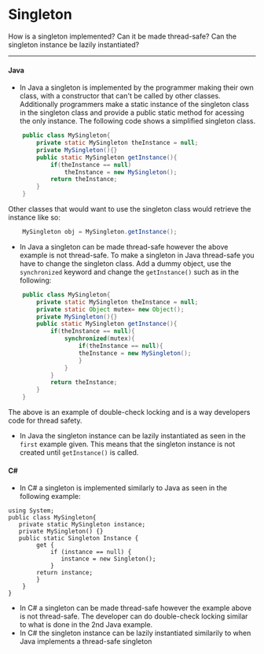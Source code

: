 # Singleton
How is a singleton implemented?
Can it be made thread-safe?
Can the singleton instance be lazily instantiated?
***
#### Java
* In Java a singleton is implemented by the programmer making their own class, with a constructor that can't be called by other classes. Additionally programmers make a static instance of the singleton class in the singleton class and provide a public static method for acessing the only instance.  The following code shows a simplified singleton class. 
```Java
    public class MySingleton{
        private static MySingleton theInstance = null;
        private MySingleton(){}
        public static MySingleton getInstance(){
            if(theInstance == null)
                theInstance = new MySingleton();
            return theInstance;
        }
    }
```
Other classes that would want to use the singleton class would retrieve the instance like so:
```Java
    MySingleton obj = MySingleton.getInstance();
```

* In Java a singleton can be made thread-safe however the above example is not thread-safe. To make a singleton in Java thread-safe you have to change the singleton class. Add a dummy object, use the `synchronized` keyword and change the `getInstance()` such as in the following:
```Java
    public class MySingleton{
        private static MySingleton theInstance = null;
        private static Object mutex= new Object();
        private MySingleton(){}
        public static MySingleton getInstance(){
            if(theInstance == null){
                synchronized(mutex){
                    if(theInstance == null){
                    theInstance = new MySingleton();
                    }
                }
            }
            return theInstance;
        }
    }
```
The above is an example of double-check locking and is  a way developers code for thread safety.

* In Java the singleton instance can be lazily instantiated as seen in the `first` example given. This means that the singleton instance is not created until `getInstance()` is called.  
#### C#
* In C# a singleton is implemented similarly to Java as seen in the following example:
```CSharp
using System;
public class MySingleton{
   private static MySingleton instance;
   private MySingleton() {}
   public static Singleton Instance {
        get {
            if (instance == null) {
               instance = new Singleton();
            }
        return instance;
        }
    }
}
```
* In C# a singleton can be made thread-safe however the example above is not thread-safe. The developer can do double-check locking similar to what is done in the 2nd Java example.
* In C# the singleton instance can be lazily instantiated similarily to when Java implements a thread-safe singleton